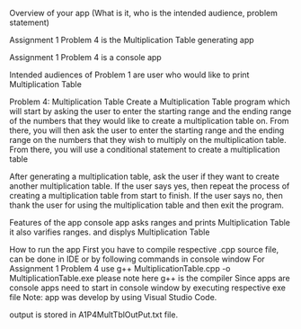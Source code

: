 Overview of your app (What is it, who is the intended audience, problem statement)

Assignment 1 Problem 4 is the Multiplication Table generating app

Assignment 1 Problem 4 is a console app

Intended audiences of Problem 1 are user who would like to print  Multiplication Table

Problem 4: Multiplication Table
Create a Multiplication Table program which will start by asking the user to enter
the starting range and the ending range of the numbers that they would like to
create a multiplication table on. From there, you will then ask the user to enter
the starting range and the ending range on the numbers that they wish to
multiply on the multiplication table. From there, you will use a conditional
statement to create a multiplication table

After generating a multiplication table, ask the user if they want to create another
multiplication table. If the user says yes, then repeat the process of creating a
multiplication table from start to finish. If the user says no, then thank the user
for using the multiplication table and then exit the program.

Features of the app
console app asks ranges and prints Multiplication Table
it also varifies ranges. and displys Multiplication Table

How to run the app
First you have to compile respective .cpp source file, can be done in IDE or by following commands in console window
For Assignment 1 Problem 4 use
  g++ MultiplicationTable.cpp  -o MultiplicationTable.exe
please note here g++ is the compiler
Since apps are console apps need to start in console window by executing respective exe file
Note: app was develop by using Visual Studio Code. 

output is stored in A1P4MultTblOutPut.txt file.

